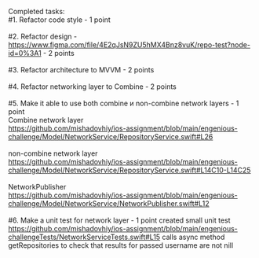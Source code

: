 Completed tasks:<br>
#1. Refactor code style - 1 point<br><br>
#2. Refactor design - https://www.figma.com/file/4E2qJsN9ZU5hMX4Bnz8vuK/repo-test?node-id=0%3A1 - 2 points<br><br>
#3. Refactor architecture to MVVM - 2 points<br><br>
#4. Refactor networking layer to Combine - 2 points<br><br>
#5. Make it able to use both combine и non-combine network layers - 1 point<br>
Combine network layer<br>
https://github.com/mishadovhiy/ios-assignment/blob/main/engenious-challenge/Model/NetworkService/RepositoryService.swift#L26 
<br><br>
non-combine network layer<br>
https://github.com/mishadovhiy/ios-assignment/blob/main/engenious-challenge/Model/NetworkService/RepositoryService.swift#L14C10-L14C25
<br><br>
NetworkPublisher<br>
https://github.com/mishadovhiy/ios-assignment/blob/main/engenious-challenge/Model/NetworkService/NetworkPublisher.swift#L12
<br><br>
#6. Make a unit test for network layer - 1 point
created small unit test
https://github.com/mishadovhiy/ios-assignment/blob/main/engenious-challengeTests/NetworkServiceTests.swift#L15
calls async method getRepositories to check that results for passed username are not nill 

